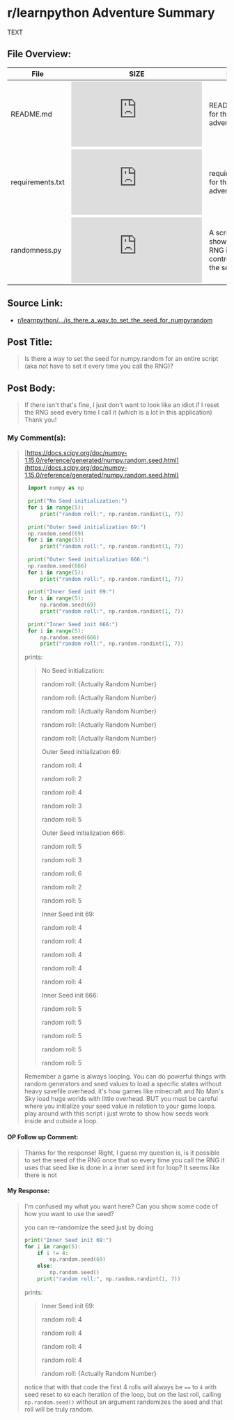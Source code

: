 # r/learnpython Adventure Summary
  TEXT

## File Overview:
  File | SIZE | BRIEF
--- | --- | ---
README.md | ![GitHub file size in bytes](https://img.shields.io/github/size/Phillyclause89/reddit_scripts/is_there_a_way_to_set_the_seed_for_numpyrandom/README.md?style=plastic) | README.md file for this adventure.
requirements.txt | ![GitHub file size in bytes](https://img.shields.io/github/size/Phillyclause89/reddit_scripts/is_there_a_way_to_set_the_seed_for_numpyrandom/requirements.txt?style=plastic) | requirements.txt for this adventure.
randomness.py | ![GitHub file size in bytes](https://img.shields.io/github/size/Phillyclause89/reddit_scripts/is_there_a_way_to_set_the_seed_for_numpyrandom/randomness.py?style=plastic) | A script showing how RNG is controlled by the seed.
  
## Source Link:
  * [ r/learnpython/.../is_there_a_way_to_set_the_seed_for_numpyrandom ]( https://www.reddit.com/r/learnpython/comments/du4f22/is_there_a_way_to_set_the_seed_for_numpyrandom/ )
  
## Post Title:
  > Is there a way to set the seed for numpy.random for an entire script (aka not have to set it every time you call the RNG)?
  
## Post Body:
  > If there isn't that's fine, I just don't want to look like an idiot if I reset the RNG seed every time I call it (which is a lot in this application)
  > Thank you!

### My Comment(s):
  > [https://docs.scipy.org/doc/numpy-1.15.0/reference/generated/numpy.random.seed.html](https://docs.scipy.org/doc/numpy-1.15.0/reference/generated/numpy.random.seed.html)
  > ```Python
  >  import numpy as np
  >  
  >  print("No Seed initialization:")
  >  for i in range(5):
  >      print("random roll:", np.random.randint(1, 7))
  >  
  >  print("Outer Seed initialization 69:")
  >  np.random.seed(69)
  >  for i in range(5):
  >      print("random roll:", np.random.randint(1, 7))
  >  
  >  print("Outer Seed initialization 666:")
  >  np.random.seed(666)
  >  for i in range(5):
  >      print("random roll:", np.random.randint(1, 7))
  >  
  >  print("Inner Seed init 69:")
  >  for i in range(5):
  >      np.random.seed(69)
  >      print("random roll:", np.random.randint(1, 7))
  >  
  >  print("Inner Seed init 666:")
  >  for i in range(5):
  >      np.random.seed(666)
  >      print("random roll:", np.random.randint(1, 7))
  > ```
  > prints:
  >
  > >No Seed initialization:  
  > >  
  > >random roll:  {Actually Random Number}  
  > >  
  > >random roll:  {Actually Random Number}  
  > >  
  > >random roll:  {Actually Random Number}  
  > >  
  > >random roll:  {Actually Random Number}  
  > >  
  > >random roll:  {Actually Random Number}  
  > >  
  > >Outer Seed initialization 69:  
  > >  
  > >random roll: 4  
  > >  
  > >random roll: 2  
  > >  
  > >random roll: 4  
  > >  
  > >random roll: 3  
  > >  
  > >random roll: 5  
  > >  
  > >Outer Seed initialization 666:  
  > >  
  > >random roll: 5  
  > >  
  > >random roll: 3  
  > >  
  > >random roll: 6  
  > >  
  > >random roll: 2  
  > >  
  > >random roll: 5  
  > >  
  > >Inner Seed init 69:  
  > >  
  > >random roll: 4  
  > >  
  > >random roll: 4  
  > >  
  > >random roll: 4  
  > >  
  > >random roll: 4  
  > >  
  > >random roll: 4  
  > >  
  > >Inner Seed init 666:  
  > >  
  > >random roll: 5  
  > >  
  > >random roll: 5  
  > >  
  > >random roll: 5  
  > >  
  > >random roll: 5  
  > >  
  > >random roll: 5
  >
  > Remember a game is always looping. You can do powerful things with random generators and seed values to load a specific states without heavy savefile overhead. it's how games like minecraft and No Man's Sky load huge worlds with little overhead. BUT you must be careful where you initialize your seed value in relation to your game loops. play around with this script i just wrote to show how seeds work inside and outside a loop.
  #### OP Follow up Comment:
  > Thanks for the response! Right, I guess my question is, is it possible to set the seed of the RNG once that so every time you call the RNG it uses that seed like is done in a inner seed init for loop? It seems like there is not
  #### My Response:
  > I'm confused my what you want here?  Can you show some code of how you want to use the seed?
  >
  > you can re-randomize the seed just by doing
  > ```Python
  > print("Inner Seed init 69:")
  > for i in range(5):
  >     if i != 4:
  >         np.random.seed(69)
  >     else:
  >         np.random.seed()
  >     print("random roll:", np.random.randint(1, 7))
  > ```
  >  
  > prints:
  >  
  > >Inner Seed init 69:  
  > >  
  > >random roll: 4  
  > >  
  > >random roll: 4  
  > >  
  > >random roll: 4  
  > >  
  > >random roll: 4  
  > >  
  > >random roll: {Actually Random Number}
  >
  > notice that with that code the first 4 rolls will always be `==` to `4` with seed reset to `69` each iteration of the loop, but on the last roll, calling `np.random.seed()` without an argument randomizes the seed and that roll will be truly random.

